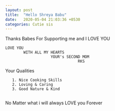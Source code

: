 ```yaml
---
layout: post
title:  "Hello Shreya Babu"
date:   2020-05-04 21:03:36 +0530
categories: Cutie sis
---
```

Thanks Babes For Supporting me and I LOVE YOU

``` 
LOVE YOU 
		WITH ALL MY HEARTS
					YOUR's SECOND MOM
								RKS
```

Your Qualities

```
   1. Nice Cooking Skills
   2. Loving & Caring
   3. Good Nature & Kind
	
```
No Matter what i will always LOVE you Forever
